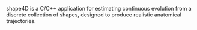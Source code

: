shape4D is a C/C++ application for estimating continuous evolution from a discrete collection of shapes, designed to produce realistic anatomical trajectories.
